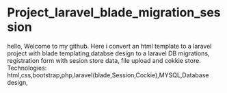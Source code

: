 # Project_laravel_blade_migration_session
hello, Welcome to my github. Here i convert an html template to a laravel project with blade templating,databse design to a laravel DB migrations, registration form with sesion store data, file upload and cokkie store. Technologies: html,css,bootstrap,php,laravel(blade,Session,Cockie),MYSQL,Database design,
